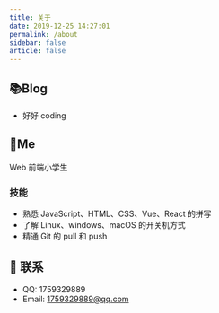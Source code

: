 ```yaml
---
title: 关于
date: 2019-12-25 14:27:01
permalink: /about
sidebar: false
article: false
---
```


## 📚Blog

- 好好 coding

## 🐼Me

Web 前端小学生

### 技能

- 熟悉 JavaScript、HTML、CSS、Vue、React 的拼写
- 了解 Linux、windows、macOS 的开关机方式
- 精通 Git 的 pull 和 push

## :email: 联系

- QQ: <a :href="qqUrl" class='qq'>1759329889</a>
- Email: <a href="mailto:1759329889@qq.com">1759329889@qq.com</a>

<script>
  export default {
    data(){
      return {
        qqUrl: 'tencent://message/?uin=1759329889&Site=&Menu=yes'
      }
    },
    mounted(){
      const flag =  navigator.userAgent.match(/(phone|pad|pod|iPhone|iPod|ios|iPad|Android|Mobile|BlackBerry|IEMobile|MQQBrowser|JUC|Fennec|wOSBrowser|BrowserNG|WebOS|Symbian|Windows Phone)/i);
      if(flag){
        this.qqUrl = 'mqqwpa://im/chat?chat_type=wpa&uin=1759329889&version=1&src_type=web&web_src=oicqzone.com'
      }
    }
  }
</script>
